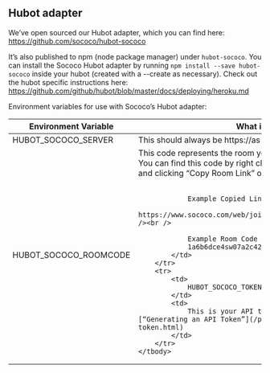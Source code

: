 Hubot adapter
---

We’ve open sourced our Hubot adapter, which you can find here: https://github.com/sococo/hubot-sococo

It’s also published to npm (node package manager) under `hubot-sococo`. You can install the Sococo Hubot adapter by running `npm install --save hubot-sococo` inside your hubot (created with a --create as necessary). Check out the hubot specific instructions here: https://github.com/github/hubot/blob/master/docs/deploying/heroku.md

Environment variables for use with Sococo’s Hubot adapter:

<table class="table table-bordered">
	<thead>
		<tr>
			<th>
				Environment Variable
			</th>
			<th>
				What is this?
			</th>
		</tr>
	</thead>
	<tbody>
		<tr>
			<td>
				HUBOT_SOCOCO_SERVER
			</td>
			<td>
				This should always be https://as-vip.sococo.net
			</td>
		</tr>
		<tr>
			<td>
				HUBOT_SOCOCO_ROOMCODE
			</td>
			<td>
				This code represents the room you’d like to authenticate into. You can find this code by right clicking on any room in Sococo and clicking “Copy Room Link” or clicking on “Edit Room”<br /><br />

				Example Copied Link: <br />
				https://www.sococo.com/web/join/1a6b6dce4sw07a2c42d1fuuo7<br /><br />

				Example Room Code from Link:<br />
				1a6b6dce4sw07a2c42d1fuuo7
			</td>
		</tr>
		<tr>
			<td>
				HUBOT_SOCOCO_TOKEN
			</td>
			<td>
				This is your API token. See the section [“Generating an API Token”](/pages/generating-an-api-token.html)
			</td>
		</tr>
	</tbody>
</table>